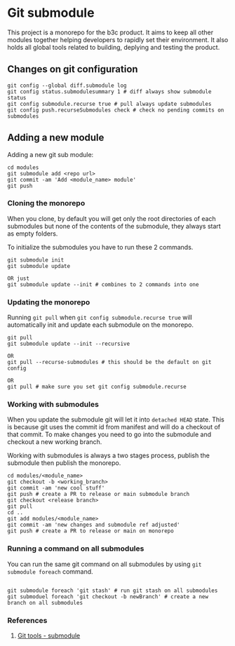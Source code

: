 # Git submodule

This project is a monorepo for the b3c product.
It aims to keep all other modules together helping developers to rapidly set their environment.
It also holds all global tools related to building, deplying and testing the product.

## Changes on git configuration

```
git config --global diff.submodule log
git config status.submodulesummary 1 # diff always show submodule status
git config submodule.recurse true # pull always update submodules
git config push.recurseSubmodules check # check no pending commits on submodules
```

## Adding a new module

Adding a new git sub module:

```
cd modules
git submodule add <repo url>
git commit -am 'Add <module_name> module'
git push
```

### Cloning the monorepo

When you clone, by default you will get only the root directories of each submodules but none of the contents of the submodule, they always start as empty folders.

To initialize the submodules you have to run these 2 commands.

```
git submodule init
git submodule update

OR just
git submodule update --init # combines to 2 commands into one

```

### Updating the monorepo

Running `git pull` when `git config submodule.recurse true` will automatically init and update each submodule on the monorepo.

```
git pull
git submodule update --init --recursive

OR
git pull --recurse-submodules # this should be the default on git config

OR
git pull # make sure you set git config submodule.recurse
```

### Working with submodules

When you update the submodule git will let it into `detached HEAD` state.
This is because git uses the commit id from manifest and will do a checkout of that commit.
To make changes you need to go into the submodule and checkout a new working branch.

Working with submodules is always a two stages process, publish the submodule then publish the monorepo.

```
cd modules/<module_name>
git checkout -b <working_branch>
git commit -am 'new cool stuff'
git push # create a PR to release or main submodule branch
git checkout <release branch>
git pull
cd ..
git add modules/<module_name>
git commit -am 'new changes and submodule ref adjusted'
git push # create a PR to release or main on monorepo
```

### Running a command on all submodules

You can run the same git command on all submodules by using `git submodule foreach` command.

```

git submodule foreach 'git stash' # run git stash on all submodules
git submoduel foreach 'git checkout -b newBranch' # create a new branch on all submodules

```

### References

1. [Git tools - submodule](https://git-scm.com/book/en/v2/Git-Tools-Submodules)
